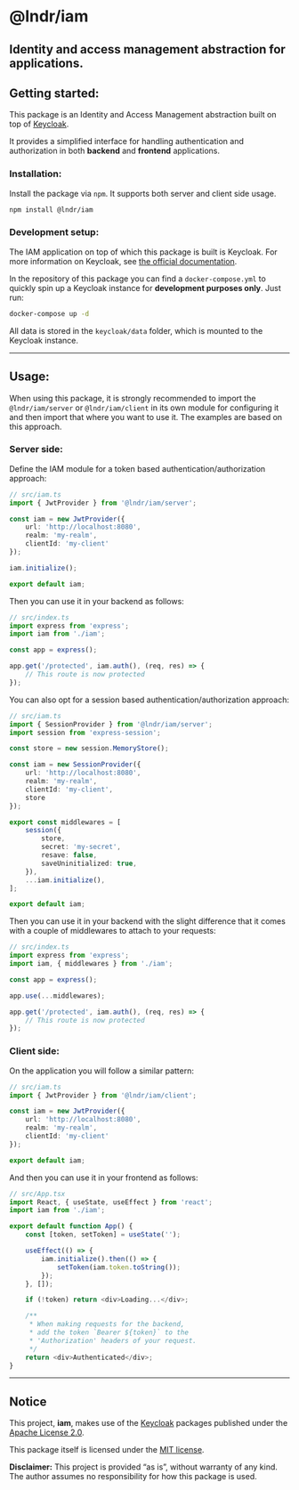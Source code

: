 # @lndr/iam
Identity and access management abstraction for applications.
----

## Getting started:

This package is an Identity and Access Management abstraction built on top of [Keycloak](https://www.keycloak.org).

It provides a simplified interface for handling authentication and authorization in both **backend** and **frontend** applications.


### Installation:

Install the package via `npm`. It supports both server and client side usage.

```bash
npm install @lndr/iam
```

### Development setup:

The IAM application on top of which this package is built is Keycloak. For more information on Keycloak, see [the official documentation](https://www.keycloak.org).

In the repository of this package you can find a `docker-compose.yml` to quickly spin up a Keycloak instance for **development purposes only**. Just run:

```bash
docker-compose up -d
```

All data is stored in the `keycloak/data` folder, which is mounted to the Keycloak instance.


----


## Usage:

When using this package, it is strongly recommended to import the `@lndr/iam/server` or `@lndr/iam/client` in its own module for configuring it and then import that where you want to use it. The examples are based on this approach.


### Server side:

Define the IAM module for a token based authentication/authorization approach:

```typescript
// src/iam.ts
import { JwtProvider } from '@lndr/iam/server';

const iam = new JwtProvider({
    url: 'http://localhost:8080',
    realm: 'my-realm',
    clientId: 'my-client'
});

iam.initialize();

export default iam;
```

Then you can use it in your backend as follows:

```typescript
// src/index.ts
import express from 'express';
import iam from './iam';

const app = express();

app.get('/protected', iam.auth(), (req, res) => {
    // This route is now protected
});
```

You can also opt for a session based authentication/authorization approach:

```typescript
// src/iam.ts
import { SessionProvider } from '@lndr/iam/server';
import session from 'express-session';

const store = new session.MemoryStore();

const iam = new SessionProvider({
    url: 'http://localhost:8080',
    realm: 'my-realm',
    clientId: 'my-client',
    store
});

export const middlewares = [
    session({
        store,
        secret: 'my-secret',
        resave: false,
        saveUninitialized: true,
    }),
    ...iam.initialize(),
];

export default iam;
```

Then you can use it in your backend with the slight difference that it comes with a couple of middlewares to attach to your requests:

```typescript
// src/index.ts
import express from 'express';
import iam, { middlewares } from './iam';

const app = express();

app.use(...middlewares);

app.get('/protected', iam.auth(), (req, res) => {
    // This route is now protected
});
```

### Client side:

On the application you will follow a similar pattern:

```typescript
// src/iam.ts
import { JwtProvider } from '@lndr/iam/client';

const iam = new JwtProvider({
    url: 'http://localhost:8080',
    realm: 'my-realm',
    clientId: 'my-client'
});

export default iam;
```

And then you can use it in your frontend as follows:

```typescript
// src/App.tsx
import React, { useState, useEffect } from 'react';
import iam from './iam';

export default function App() {
    const [token, setToken] = useState('');

    useEffect(() => {
        iam.initialize().then(() => {
            setToken(iam.token.toString());
        });
    }, []);

    if (!token) return <div>Loading...</div>;

    /**
     * When making requests for the backend,
     * add the token `Bearer ${token}` to the
     * 'Authorization' headers of your request.
     */
    return <div>Authenticated</div>;
}
```


----


## Notice


This project, **iam**, makes use of the [Keycloak](https://www.keycloak.org) packages published under the [Apache License 2.0](https://www.apache.org/licenses/LICENSE-2.0).


This package itself is licensed under the [MIT license](./LICENSE).


**Disclaimer:** This project is provided “as is”, without warranty of any kind. The author assumes no responsibility for how this package is used.

